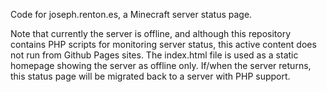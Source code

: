 Code for joseph.renton.es, a Minecraft server status page.

Note that currently the server is offline, and although this repository contains PHP scripts for monitoring server status, this active content does not run from Github Pages sites. The index.html file is used as a static homepage showing the server as offline only. If/when the server returns, this status page will be migrated back to a server with PHP support.